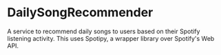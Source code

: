 # DailySongRecommender
A service to recommend daily songs to users based on their Spotify listening activity. This uses Spotipy, a wrapper library over Spotify's Web API.

